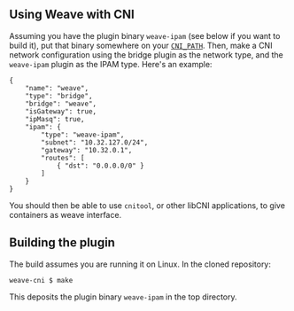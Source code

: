 ## Using Weave with CNI

Assuming you have the plugin binary `weave-ipam` (see below if you
want to build it), put that binary somewhere on your
[`CNI_PATH`][cni]. Then, make a CNI network configuration using the
bridge plugin as the network type, and the `weave-ipam` plugin as the
IPAM type. Here's an example:

```
{
    "name": "weave",
    "type": "bridge",
    "bridge": "weave",
    "isGateway": true,
    "ipMasq": true,
    "ipam": {
        "type": "weave-ipam",
        "subnet": "10.32.127.0/24",
        "gateway": "10.32.0.1",
        "routes": [
            { "dst": "0.0.0.0/0" }
        ]
    }
}
```

You should then be able to use `cnitool`, or other libCNI
applications, to give containers as weave interface.

## Building the plugin

The build assumes you are running it on Linux. In the cloned repository:

    weave-cni $ make

This deposits the plugin binary `weave-ipam` in the top directory.

[cni]: https://github.com/appc/cni#included-plugins
